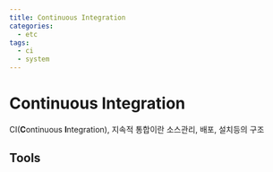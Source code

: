 ```yaml
---
title: Continuous Integration
categories: 
  - etc
tags: 
  - ci
  - system
---
```

# Continuous Integration
CI(**C**ontinuous **I**ntegration), 지속적 통합이란 소스관리, 배포, 설치등의 구조

## Tools
<!--stackedit_data:
eyJoaXN0b3J5IjpbNDc3OTQ1NzQ2XX0=
-->